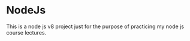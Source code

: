 # NodeJs
This is a node js v8 project just for the purpose of practicing my node js course lectures.
